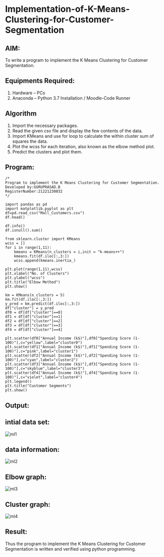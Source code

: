 # Implementation-of-K-Means-Clustering-for-Customer-Segmentation

## AIM:
To write a program to implement the K Means Clustering for Customer Segmentation.

## Equipments Required:
1. Hardware – PCs
2. Anaconda – Python 3.7 Installation / Moodle-Code Runner

## Algorithm
1. Import the necessary packages.
2. Read the given csv file and display the few contents of the data. 
3. Import KMeans and use for loop to calculate the within cluster sum of squares the data.
4. Plot the wcss for each iteration, also known as the elbow method plot. 
5. Predict the clusters and plot them.

## Program:
```
/*
Program to implement the K Means Clustering for Customer Segmentation.
Developed by:GURUPRASAD.B 
RegisterNumber:21221230032
*/
```
~~~
import pandas as pd
import matplotlib.pyplot as plt
df=pd.read_csv("Mall_Customers.csv")
df.head()

df.info()
df.isnull().sum()

from sklearn.cluster import KMeans
wcss = []  
for i in range(1,11):
    kmeans = KMeans(n_clusters = i,init = "k-means++")
    kmeans.fit(df.iloc[:,3:])
    wcss.append(kmeans.inertia_)

plt.plot(range(1,11),wcss)
plt.xlabel("No. of Clusters")
plt.ylabel("wcss")
plt.title("Elbow Method")
plt.show()

km = KMeans(n_clusters = 5)
km.fit(df.iloc[:,3:])
y_pred = km.predict(df.iloc[:,3:])
df["cluster"] = y_pred
df0 = df[df["cluster"]==0]
df1 = df[df["cluster"]==1]
df2 = df[df["cluster"]==2]
df3 = df[df["cluster"]==3]
df4 = df[df["cluster"]==4]

plt.scatter(df0["Annual Income (k$)"],df0["Spending Score (1-100)"],c="yellow",label="cluster0")
plt.scatter(df1["Annual Income (k$)"],df1["Spending Score (1-100)"],c="pink",label="cluster1")
plt.scatter(df2["Annual Income (k$)"],df2["Spending Score (1-100)"],c="cyan",label="cluster2")
plt.scatter(df3["Annual Income (k$)"],df3["Spending Score (1-100)"],c="skyblue",label="cluster3")
plt.scatter(df4["Annual Income (k$)"],df4["Spending Score (1-100)"],c="violet",label="cluster4")
plt.legend()
plt.title("Customer Segments")
plt.show()

~~~
## Output:
## intial data set:
![ml1](https://user-images.githubusercontent.com/95342910/175802215-3d5c7ac2-14b6-4e27-bd1c-63719a86a16f.png)

## data information:
![ml2](https://user-images.githubusercontent.com/95342910/175802245-5bd9d931-f610-47ab-86b0-e7fdd3c4632d.png)

## Elbow graph:
![ml3](https://user-images.githubusercontent.com/95342910/175802261-f2f2c3da-576b-45dd-8b50-30216d94cd3e.png)

## Cluster graph:
![ml4](https://user-images.githubusercontent.com/95342910/175802272-48493699-e1e5-4f75-accc-6677df38fd84.png)

## Result:
Thus the program to implement the K Means Clustering for Customer Segmentation is written and verified using python programming.
